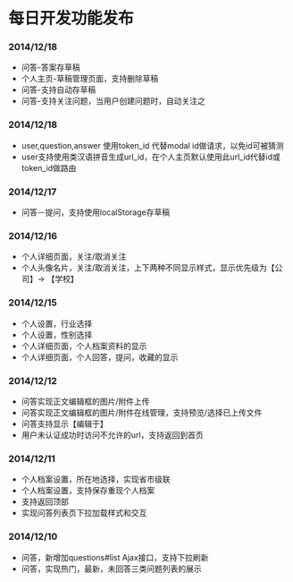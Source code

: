 每日开发功能发布
======
### 2014/12/18
* 问答-答案存草稿
* 个人主页-草稿管理页面，支持删除草稿
* 问答-支持自动存草稿
* 问答-支持关注问题，当用户创建问题时，自动关注之

### 2014/12/18
* user,question,answer 使用token_id 代替modal id做请求，以免id可被猜测
* user支持使用类汉语拼音生成url_id，在个人主页默认使用此url_id代替id或token_id做路由

### 2014/12/17
* 问答－提问，支持使用localStorage存草稿

### 2014/12/16
* 个人详细页面，关注/取消关注
* 个人头像名片，关注/取消关注，上下两种不同显示样式，显示优先级为【公司】-> 【学校】

### 2014/12/15
* 个人设置，行业选择
* 个人设置，性别选择
* 个人详细页面，个人档案资料的显示
* 个人详细页面，个人回答，提问，收藏的显示

### 2014/12/12
* 问答实现正文编辑框的图片/附件上传
* 问答实现正文编辑框的图片/附件在线管理，支持预览/选择已上传文件
* 问答支持显示【编辑于】
* 用户未认证成功时访问不允许的url，支持返回到首页

### 2014/12/11
* 个人档案设置，所在地选择，实现省市级联
* 个人档案设置，支持保存重现个人档案
* 支持返回顶部
* 实现问答列表页下拉加载样式和交互

### 2014/12/10
* 问答，新增加questions#list Ajax接口，支持下拉刷新
* 问答，实现热门，最新，未回答三类问题列表的展示